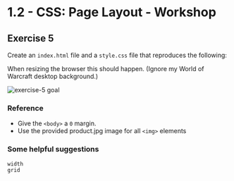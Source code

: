 # 1.2 - CSS: Page Layout - Workshop

## Exercise 5

Create an `index.html` file and a `style.css` file that reproduces the following:

When resizing the browser this should happen. (Ignore my World of Warcraft desktop background.)

![exercise-5 goal](../.././lecture/assets/ex-5-goal.gif)

### Reference

- Give the `<body>` a `0` margin.
- Use the provided product.jpg image for all `<img>` elements

### Some helpful suggestions

```
width
grid
```
